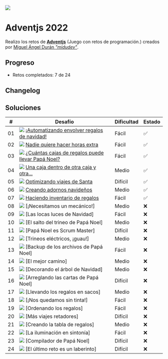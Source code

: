 <img src="img/cabecera.webp">

# Adventjs 2022

Realizo los retos de **[Adventjs](https://2021.adventjs.dev/)** (Juego con retos de programación.) creados por [Miguel Ángel Durán _"midudev"_](https://midu.dev).

## Progreso

- Retos completados: 7 de 24

## Changelog

## Soluciones

| #   | Desafío                                                                                  | Dificultad | Estado |
| --- | ---------------------------------------------------------------------------------------- | ---------- | ------ |
| 01  | <img src="img/01.webp"> [¡Automatizando envolver regalos de navidad!](01/index.js)       | Fácil      | ✅     |
| 02  | <img src="img/02.webp"> [Nadie quiere hacer horas extra](02/index.js)                    | Fácil      | ✅     |
| 03  | <img src="img/03.webp"> [¿Cuántas cajas de regalos puede llevar Papá Noel?](03/index.js) | Fácil      | ✅     |
| 04  | <img src="img/04.webp"> [Una caja dentro de otra caja y otra...](04/index.js)            | Medio      | ✅     |
| 05  | <img src="img/05.webp"> [Optimizando viajes de Santa](05/index.js)                       | Difícil    | ✅     |
| 06  | <img src="img/06.webp"> [Creando adornos navideños](06/index.js)                         | Medio      | ✅     |
| 07  | <img src="img/07.webp"> [Haciendo inventario de regalos](07/index.js)                    | Fácil      | ✅     |
| 08  | <img src="img/08.webp"> [¡Necesitamos un mecánico!]                                      | Medio      | ❌     |
| 09  | <img src="img/09.webp"> [Las locas luces de Navidad]                                     | Fácil      | ❌     |
| 10  | <img src="img/10.webp"> [El salto del trineo de Papá Noel]                               | Medio      | ❌     |
| 11  | <img src="img/11.webp"> [Papá Noel es Scrum Master]                                      | Difícil    | ❌     |
| 12  | <img src="img/12.webp"> [Trineos eléctricos, ¡guau!]                                     | Medio      | ❌     |
| 13  | <img src="img/13.webp"> [Backup de los archivos de Papá Noel]                            | Fácil      | ❌     |
| 14  | <img src="img/14.webp"> [El mejor camino]                                                | Medio      | ❌     |
| 15  | <img src="img/15.webp"> [Decorando el árbol de Navidad]                                  | Medio      | ❌     |
| 16  | <img src="img/16.webp"> [Arreglando las cartas de Papá Noel]                             | Difícil    | ❌     |
| 17  | <img src="img/17.webp"> [Llevando los regalos en sacos]                                  | Medio      | ❌     |
| 18  | <img src="img/18.webp"> [¡Nos quedamos sin tinta!]                                       | Fácil      | ❌     |
| 19  | <img src="img/19.webp"> [Ordenando los regalos]                                          | Fácil      | ❌     |
| 20  | <img src="img/20.webp"> [Más viajes retadores]                                           | Difícil    | ❌     |
| 21  | <img src="img/21.webp"> [Creando la tabla de regalos]                                    | Medio      | ❌     |
| 22  | <img src="img/22.webp"> [La iluminación en sintonía]                                     | Fácil      | ❌     |
| 23  | <img src="img/23.webp"> [Compilador de Papá Noel]                                        | Difícil    | ❌     |
| 24  | <img src="img/24.webp"> [El último reto es un laberinto]                                 | Difícil    | ❌     |
